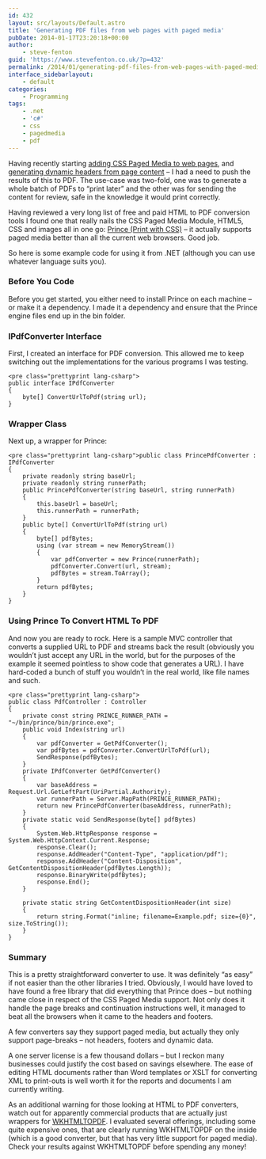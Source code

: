 ```yaml
---
id: 432
layout: src/layouts/Default.astro
title: 'Generating PDF files from web pages with paged media'
pubDate: 2014-01-17T23:20:18+00:00
author:
    - steve-fenton
guid: 'https://www.stevefenton.co.uk/?p=432'
permalink: /2014/01/generating-pdf-files-from-web-pages-with-paged-media/
interface_sidebarlayout:
    - default
categories:
    - Programming
tags:
    - .net
    - 'c#'
    - css
    - pagedmedia
    - pdf
---
```


Having recently starting [adding CSS Paged Media to web pages](http://www.stevefenton.co.uk/Content/Blog/Date/201312/Blog/Printing-Web-Pages-With-The-Paged-Media-Module/), and [generating dynamic headers from page content](http://www.stevefenton.co.uk/Content/Blog/Date/201312/Blog/Using-CSS-Paged-Media-To-Add-Dynamic-Headers/) – I had a need to push the results of this to PDF. The use-case was two-fold, one was to generate a whole batch of PDFs to “print later” and the other was for sending the content for review, safe in the knowledge it would print correctly.

Having reviewed a very long list of free and paid HTML to PDF conversion tools I found one that really nails the CSS Paged Media Module, HTML5, CSS and images all in one go: [Prince (Print with CSS)](http://www.princexml.com/) – it actually supports paged media better than all the current web browsers. Good job.

So here is some example code for using it from .NET (although you can use whatever language suits you).

### Before You Code

Before you get started, you either need to install Prince on each machine – or make it a dependency. I made it a dependency and ensure that the Prince engine files end up in the bin folder.

### IPdfConverter Interface

First, I created an interface for PDF conversion. This allowed me to keep switching out the implementations for the various programs I was testing.

```
<pre class="prettyprint lang-csharp">
public interface IPdfConverter
{
    byte[] ConvertUrlToPdf(string url);
}
```

### Wrapper Class

Next up, a wrapper for Prince:

```
<pre class="prettyprint lang-csharp">public class PrincePdfConverter : IPdfConverter
{
    private readonly string baseUrl;
    private readonly string runnerPath;
    public PrincePdfConverter(string baseUrl, string runnerPath)
    {
        this.baseUrl = baseUrl;
        this.runnerPath = runnerPath;
    }
    public byte[] ConvertUrlToPdf(string url)
    {
        byte[] pdfBytes;
        using (var stream = new MemoryStream())
        {
            var pdfConverter = new Prince(runnerPath);
            pdfConverter.Convert(url, stream);
            pdfBytes = stream.ToArray();
        }
        return pdfBytes;
    }
}
```

### Using Prince To Convert HTML To PDF

And now you are ready to rock. Here is a sample MVC controller that converts a supplied URL to PDF and streams back the result (obviously you wouldn’t just accept any URL in the world, but for the purposes of the example it seemed pointless to show code that generates a URL). I have hard-coded a bunch of stuff you wouldn’t in the real world, like file names and such.

```
<pre class="prettyprint lang-csharp">
public class PdfController : Controller
{
    private const string PRINCE_RUNNER_PATH = "~/bin/prince/bin/prince.exe";
    public void Index(string url)
    {
        var pdfConverter = GetPdfConverter();
        var pdfBytes = pdfConverter.ConvertUrlToPdf(url);
        SendResponse(pdfBytes);        
    }
    private IPdfConverter GetPdfConverter()
    {
        var baseAddress = Request.Url.GetLeftPart(UriPartial.Authority);
        var runnerPath = Server.MapPath(PRINCE_RUNNER_PATH);
        return new PrincePdfConverter(baseAddress, runnerPath);
    }
    private static void SendResponse(byte[] pdfBytes)
    {
        System.Web.HttpResponse response = System.Web.HttpContext.Current.Response;
        response.Clear();
        response.AddHeader("Content-Type", "application/pdf");
        response.AddHeader("Content-Disposition", GetContentDispositionHeader(pdfBytes.Length));
        response.BinaryWrite(pdfBytes);
        response.End();
    }
   
    private static string GetContentDispositionHeader(int size)
    {
        return string.Format("inline; filename=Example.pdf; size={0}", size.ToString());
    }
}
```

### Summary

This is a pretty straightforward converter to use. It was definitely “as easy” if not easier than the other libraries I tried. Obviously, I would have loved to have found a free library that did everything that Prince does – but nothing came close in respect of the CSS Paged Media support. Not only does it handle the page breaks and continuation instructions well, it managed to beat all the browsers when it came to the headers and footers.

A few converters say they support paged media, but actually they only support page-breaks – not headers, footers and dynamic data.

A one server license is a few thousand dollars – but I reckon many businesses could justify the cost based on savings elsewhere. The ease of editing HTML documents rather than Word templates or XSLT for converting XML to print-outs is well worth it for the reports and documents I am currently writing.

As an additional warning for those looking at HTML to PDF converters, watch out for apparently commercial products that are actually just wrappers for [WKHTMLTOPDF](http://code.google.com/p/wkhtmltopdf/). I evaluated several offerings, including some quite expensive ones, that are clearly running WKHTMLTOPDF on the inside (which is a good converter, but that has very little support for paged media). Check your results against WKHTMLTOPDF before spending any money!